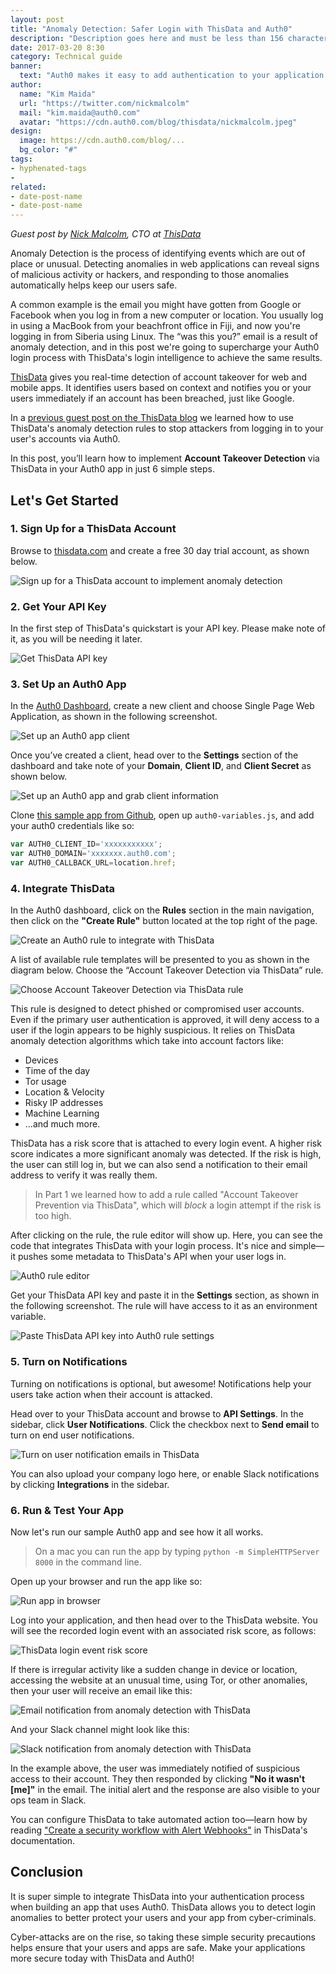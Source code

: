 ```yaml
---
layout: post
title: "Anomaly Detection: Safer Login with ThisData and Auth0"
description: "Description goes here and must be less than 156 characters."
date: 2017-03-20 8:30
category: Technical guide
banner:
  text: "Auth0 makes it easy to add authentication to your application."
author:
  name: "Kim Maida"
  url: "https://twitter.com/nickmalcolm"
  mail: "kim.maida@auth0.com"
  avatar: "https://cdn.auth0.com/blog/thisdata/nickmalcolm.jpeg"
design:
  image: https://cdn.auth0.com/blog/...
  bg_color: "#"
tags:
- hyphenated-tags
- 
related:
- date-post-name
- date-post-name
---
```


_Guest post by [Nick Malcolm](https://twitter.com/nickmalcolm), CTO at [ThisData](https://thisdata.com)_

Anomaly Detection is the process of identifying events which are out of place or unusual. Detecting anomalies in web applications can reveal signs of malicious activity or hackers, and responding to those anomalies automatically helps keep our users safe.

A common example is the email you might have gotten from Google or Facebook when you log in from a new computer or location. You usually log in using a MacBook from your beachfront office in Fiji, and now you're logging in from Siberia using Linux. The “was this you?” email is a result of anomaly detection, and in this post we're going to supercharge your Auth0 login process with ThisData's login intelligence to achieve the same results.

[ThisData](https://thisdata.com) gives you real-time detection of account takeover for web and mobile apps. It identifies users based on context and notifies you or your users immediately if an account has been breached, just like Google.

In a [previous guest post on the ThisData blog](https://thisdata.com/blog/auth0-guest-post-adding-thisdata-to-your-auth-process-for-anomaly-detection-2/) we learned how to use ThisData's anomaly detection rules to stop attackers from logging in to your user's accounts via Auth0.

In this post, you’ll learn how to implement **Account Takeover Detection** via ThisData in your Auth0 app in just 6 simple steps.

## Let's Get Started

### 1. Sign Up for a ThisData Account

Browse to [thisdata.com](https://thisdata.com) and create a free 30 day trial account, as shown below.

![Sign up for a ThisData account to implement anomaly detection](https://cdn.auth0.com/blog/thisdata/1-sign-up.png)

### 2. Get Your API Key

In the first step of ThisData's quickstart is your API key. Please make note of it, as you will be needing it later.

![Get ThisData API key](https://cdn.auth0.com/blog/thisdata/2-get-api-key.png)

### 3. Set Up an Auth0 App

In the [Auth0 Dashboard](https://manage.auth0.com/), create a new client and choose Single Page Web Application, as shown in the following screenshot.

![Set up an Auth0 app client](https://cdn.auth0.com/blog/thisdata/3-1-set-up-auth0-app.png)

Once you’ve created a client, head over to the **Settings** section of the dashboard and take note of your **Domain**, **Client ID**, and **Client Secret** as shown below.

![Set up an Auth0 app and grab client information](https://cdn.auth0.com/blog/thisdata/3-2-auth0-secrets.png)

Clone [this sample app from Github](https://github.com/thisdata/auth0-thisdata), open up `auth0-variables.js`, and add your auth0 credentials like so:

```js
var AUTH0_CLIENT_ID='xxxxxxxxxxx';  
var AUTH0_DOMAIN='xxxxxxx.auth0.com';  
var AUTH0_CALLBACK_URL=location.href;  
```

### 4. Integrate ThisData

In the Auth0 dashboard, click on the **Rules** section in the main navigation, then click on  the **"Create Rule"** button located at the top right of the page.

![Create an Auth0 rule to integrate with ThisData](https://cdn.auth0.com/blog/thisdata/4-1-create-rule.png)

A list of available rule templates will be presented to you as shown in the diagram below. Choose the “Account Takeover Detection via ThisData” rule.

![Choose Account Takeover Detection via ThisData rule](https://cdn.auth0.com/blog/thisdata/4-2-thisdata-rule.png)

This rule is designed to detect phished or compromised user accounts. Even if the primary user authentication is approved, it will deny access to a user if the login appears to be highly suspicious. It relies on ThisData anomaly detection algorithms which take into account factors like:

* Devices
* Time of the day
* Tor usage
* Location & Velocity
* Risky IP addresses
* Machine Learning 
* ...and much more.

ThisData has a risk score that is attached to every login event. A higher risk score indicates a more significant anomaly was  detected. If the risk is high, the user can still log in, but we can also send a notification to their email address to verify it was really them.

> In Part 1 we learned how to add a rule called "Account Takeover Prevention via ThisData", which will _block_ a login attempt if the risk is too high.

After clicking on the rule, the rule editor will show up. Here, you can see the code that integrates ThisData with your login process. It's nice and simple—it pushes some metadata to ThisData's API when your user logs in.

![Auth0 rule editor](https://cdn.auth0.com/blog/thisdata/4-3-rule.png)

Get your ThisData API key and paste it in the **Settings** section, as shown in the following screenshot. The rule will have access to it as an environment variable.

![Paste ThisData API key into Auth0 rule settings](https://cdn.auth0.com/blog/thisdata/4-4-configure-variables.png)

### 5. Turn on Notifications

Turning on notifications is optional, but awesome! Notifications help your users take action when their account is attacked.

Head over to your ThisData account and browse to **API Settings**. In the sidebar, click **User Notifications**. Click the checkbox next to **Send email** to turn on end user notifications.

![Turn on user notification emails in ThisData](https://cdn.auth0.com/blog/thisdata/5-1-notifications.png)

You can also upload your company logo here, or enable Slack notifications by clicking **Integrations** in the sidebar.

### 6. Run & Test Your App

Now let's run our sample Auth0 app and see how it all works.

> On a mac you can run the app by typing `python -m SimpleHTTPServer 8000` in the command line.

Open up your browser and run the app like so:

![Run app in browser](https://cdn.auth0.com/blog/thisdata/6-1-run-test-app.png)

Log into your application, and then head over to the ThisData website. You will see the recorded login event with an associated risk score, as follows:

![ThisData login event risk score](https://cdn.auth0.com/blog/thisdata/6-2-thisdata-dashboard.png)

If there is irregular activity like a sudden change in device or location, accessing the website at an unusual time, using Tor, or other anomalies, then your user will receive an email like this:

![Email notification from anomaly detection with ThisData](https://cdn.auth0.com/blog/thisdata/6-3-email-notification.png)

And your Slack channel might look like this:

![Slack notification from anomaly detection with ThisData](https://cdn.auth0.com/blog/thisdata/6-4-slack-notification.png)

In the example above, the user was immediately notified of suspicious access to their account. They then responded by clicking **"No it wasn't [me]"** in the email. The initial alert and the response are also visible to your ops team in Slack.

You can configure ThisData to take automated action too—learn how by reading ["Create a security workflow with Alert Webhooks"](http://help.thisdata.com/docs/create-a-security-workflow-with-thisdatas-alert-webhooks) in ThisData's documentation.

## Conclusion

It is super simple to integrate ThisData into your authentication process when building an app that uses Auth0. ThisData allows you to detect login anomalies to better protect your users and your app from cyber-criminals.

Cyber-attacks are on the rise, so taking these simple security precautions helps ensure that your users and apps are safe. Make your applications more secure today with ThisData and Auth0!

